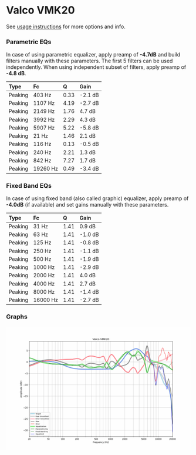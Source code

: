 # Valco VMK20
See [usage instructions](https://github.com/jaakkopasanen/AutoEq#usage) for more options and info.

### Parametric EQs
In case of using parametric equalizer, apply preamp of **-4.7dB** and build filters manually
with these parameters. The first 5 filters can be used independently.
When using independent subset of filters, apply preamp of **-4.8 dB**.

| Type    | Fc       |    Q | Gain    |
|:--------|:---------|:-----|:--------|
| Peaking | 403 Hz   | 0.33 | -2.1 dB |
| Peaking | 1107 Hz  | 4.19 | -2.7 dB |
| Peaking | 2149 Hz  | 1.76 | 4.7 dB  |
| Peaking | 3992 Hz  | 2.29 | 4.3 dB  |
| Peaking | 5907 Hz  | 5.22 | -5.8 dB |
| Peaking | 21 Hz    | 1.46 | 2.1 dB  |
| Peaking | 116 Hz   | 0.13 | -0.5 dB |
| Peaking | 240 Hz   | 2.21 | 1.3 dB  |
| Peaking | 842 Hz   | 7.27 | 1.7 dB  |
| Peaking | 19260 Hz | 0.49 | -3.4 dB |

### Fixed Band EQs
In case of using fixed band (also called graphic) equalizer, apply preamp of **-4.0dB**
(if available) and set gains manually with these parameters.

| Type    | Fc       |    Q | Gain    |
|:--------|:---------|:-----|:--------|
| Peaking | 31 Hz    | 1.41 | 0.9 dB  |
| Peaking | 63 Hz    | 1.41 | -1.0 dB |
| Peaking | 125 Hz   | 1.41 | -0.8 dB |
| Peaking | 250 Hz   | 1.41 | -1.1 dB |
| Peaking | 500 Hz   | 1.41 | -1.9 dB |
| Peaking | 1000 Hz  | 1.41 | -2.9 dB |
| Peaking | 2000 Hz  | 1.41 | 4.0 dB  |
| Peaking | 4000 Hz  | 1.41 | 2.7 dB  |
| Peaking | 8000 Hz  | 1.41 | -1.4 dB |
| Peaking | 16000 Hz | 1.41 | -2.7 dB |

### Graphs
![](./Valco%20VMK20.png)
